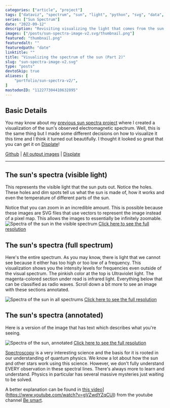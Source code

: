 ```yaml
---
categories: ["article", "project"]
tags: ["dataviz", "spectrum", "sun", "light", "python", "svg", "data", "science", "displate"]
series: ["Sun Spectrum"]
date: "2022-09-12"
description: "Revisiting visualizing the light that comes from the sun. Spectrum analysis, wavelengths of light, data visualization"
images: ["/posts/sun-spectra-image-v2.svg/thumbnail.png"]
featured: "thumbnail.png"
featuredalt: ""
featuredpath: "date"
linktitle: ""
title: "Visualizing the spectrum of the sun (Part 2)"
slug: "sun-spectra-image-v2.svg"
type: "posts"
devtoSkip: true
aliases: [
    "portfolio/sun-spectra-v2/",
]
mastodonID: "112277304410632895"
---
```


## Basic Details
You may know about my [previous sun spectra project](/posts/sun-spectra-image.svg/) where I created a visualization of the sun's observed electromagnetic spectrum. Well, this is the same thing but I made some different decisions on how to visualize it this time and I think it turned out beautifully. I thought it looked so great that you can get it on [Displate](https://displate.com/displate/5622874)!

[Github](https://github.com/sudorandom/sun-fingerprint) | [All output images](https://github.com/sudorandom/sun-fingerprint/tree/main/output) | [Displate](https://displate.com/displate/5622874)

-------

## The sun's spectra (visible light)
This represents the visible light that the sun puts out. Notice the holes. These holes and dim spots tell us what the sun is made of, how it works and even the temperature of different parts of the sun.

Notice that you can zoom in an incredible amount. This is possible because these images are SVG files that use vectors to represent the image instead of a pixel map. This allows the images to essentially be infinitely zoomable.
![Spectra of the sun in the visible spectrum](/posts/sun-spectra-image-v2.svg/visible.svg "The Sun")
[Click here to see the full resolution](/posts/sun-spectra-image-v2.svg/visible.svg)

## The sun's spectra (full spectrum)
Here's the entire spectrum. As you may know, there is light that we cannot see because it either has too high or too low of a frequency. This visualization shows you the intensity levels for frequencies even outside of the visual spectrum. The pinkish color at the top is Ultraviolet light. The magenta-colored section under read is infrared light. Everything below that can be classified as radio waves. Scroll down a bit more to see an image with these sections annotated.

![Spectra of the sun in all spectrums](/posts/sun-spectra-image-v2.svg/non-visible.svg "The Sun")
[Click here to see the full resolution](/posts/sun-spectra-image-v2.svg/non-visible.svg)


## The sun's spectra (annotated)
Here is a version of the image that has text which describes what you're seeing.

![Spectra of the sun, annotated](/posts/sun-spectra-image-v2.svg/annotated.svg "The Sun")
[Click here to see the full resolution](/posts/sun-spectra-image-v2.svg/annotated.svg)

[Spectroscopy](https://en.wikipedia.org/wiki/Spectroscopy) is a very interesting science and the basis for it is rooted in our understanding of quantum physics. We know a lot about how the sun and other stars work using this science. However, we don't fully understand EVERY observation in these spectral lines. There's always more to learn and understand. Physics in particular has several massive mysteries just waiting to be solved.

A better explanation can be found in [this video](https://www.youtube.com/watch?v=gVZwdYZqCUI)](https://www.youtube.com/watch?v=gVZwdYZqCUI) from the youtube channel [Be smart](https://www.youtube.com/@besmart).
